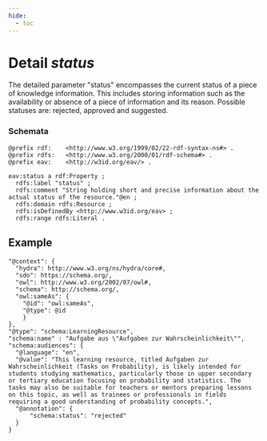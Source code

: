 ```yaml
---
hide:
  - toc
---
```


# Detail *status*

The detailed parameter "status" encompasses the current status of a piece of knowledge information. This includes storing information such as the availability or absence of a piece of information and its reason. Possible statuses are: rejected, approved and suggested.

### Schemata

````{.turtle hl_lines="14"}
@prefix rdf:    <http://www.w3.org/1999/02/22-rdf-syntax-ns#> .
@prefix rdfs:   <http://www.w3.org/2000/01/rdf-schema#> .
@prefix eav:    <http://w3id.org/eav/> . 

eav:status a rdf:Property ;
  rdfs:label "status" ;
  rdfs:comment "String holding short and precise information about the actual status of the resource."@en ;
  rdfs:domain rdfs:Resource ;
  rdfs:isDefinedBy <http://www.w3id.org/eav> ;
  rdfs:range rdfs:Literal .

````

## Example

```jsonld
"@context": {
  "hydra": http://www.w3.org/ns/hydra/core#,
  "sdo": https://schema.org/,
  "owl": http://www.w3.org/2002/07/owl#,
  "schema": http://schema.org/,
  "owl:sameAs": {
    "@id": "owl:sameAs",
    "@type": @id
    }
},
"@type": "schema:LearningResource",
"schema:name" : "Aufgabe aus \"Aufgaben zur Wahrscheinlichkeit\"",
"schema:audiences": {
  "@language": "en",
  "@value": "This learning resource, titled Aufgaben zur Wahrscheinlichkeit (Tasks on Probability), is likely intended for students studying mathematics, particularly those in upper secondary or tertiary education focusing on probability and statistics. The tasks may also be suitable for teachers or mentors preparing lessons on this topic, as well as trainees or professionals in fields requiring a good understanding of probability concepts.",
  "@annotation": {
      "schema:status": "rejected"
  }
}

```